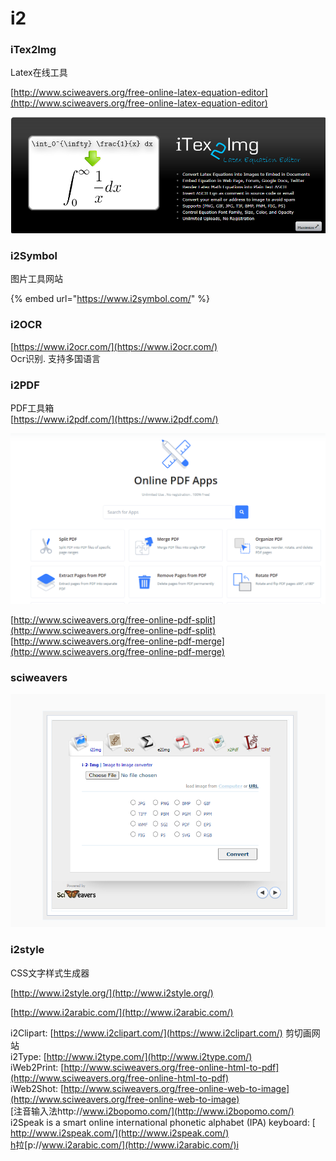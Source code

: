 # i2

### iTex2Img

Latex在线工具

[http://www.sciweavers.org/free-online-latex-equation-editor](http://www.sciweavers.org/free-online-latex-equation-editor)

![](../../../.gitbook/assets/image%20%289%29.png)

### i2Symbol

图片工具网站

{% embed url="https://www.i2symbol.com/" %}

### i2OCR

[https://www.i2ocr.com/](https://www.i2ocr.com/)  
Ocr识别. 支持多国语言

### i2PDF

PDF工具箱  
[https://www.i2pdf.com/](https://www.i2pdf.com/)

![](../../../.gitbook/assets/image%20%287%29.png)

[http://www.sciweavers.org/free-online-pdf-split](http://www.sciweavers.org/free-online-pdf-split)  
[http://www.sciweavers.org/free-online-pdf-merge](http://www.sciweavers.org/free-online-pdf-merge)  
 

### sciweavers

![](../../../.gitbook/assets/image%20%286%29.png)

### i2style

CSS文字样式生成器

[http://www.i2style.org/](http://www.i2style.org/)

[http://www.i2arabic.com/](http://www.i2arabic.com/)

i2Clipart: [https://www.i2clipart.com/](https://www.i2clipart.com/) 剪切画网站  
i2Type: [http://www.i2type.com/](http://www.i2type.com/)  
iWeb2Print: [http://www.sciweavers.org/free-online-html-to-pdf](http://www.sciweavers.org/free-online-html-to-pdf)  
iWeb2Shot: [http://www.sciweavers.org/free-online-web-to-image](http://www.sciweavers.org/free-online-web-to-image)  
[注音输入法http://www.i2bopomo.com/](http://www.i2bopomo.com/)  
i2Speak is a smart online international phonetic alphabet \(IPA\) keyboard: [ http://www.i2speak.com/](http://www.i2speak.com/)  
[h](http://www.i2arabic.com/)拉[p://www.i2arabic.com/](http://www.i2arabic.com/)i

 

